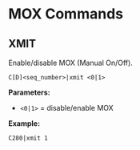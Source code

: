 # MOX Commands

## XMIT

Enable/disable MOX (Manual On/Off).

```
C[D]<seq_number>|xmit <0|1>
```

**Parameters:**
- `<0|1>` = disable/enable MOX

**Example:**
```
C280|xmit 1
```